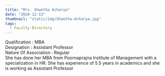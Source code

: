 ```yaml
---
title: "Mrs. Shwetha Acharya"
date: "2020-12-13"
thumbnail: "static/img/Shwetha-Acharya.jpg"
tags:
  - Faculty Directory
---
```


Qualification : MBA  
Designation : Assistant Professor  
Nature Of Association : Regular  
She has done her MBA from Poornaprajna Institute of Management with a specialization in HR. She has experience of 5.5 years in academics and she is working as Assistant Professor
